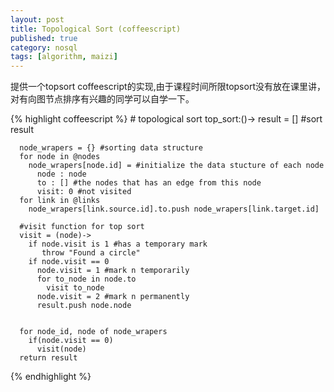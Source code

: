 ```yaml
---
layout: post
title: Topological Sort (coffeescript)
published: true
category: nosql
tags: [algorithm, maizi]
---
```


提供一个topsort coffeescript的实现,由于课程时间所限topsort没有放在课里讲，对有向图节点排序有兴趣的同学可以自学一下。



{% highlight coffeescript %}
    # topological sort
    top_sort:()->
      result = [] #sort result
      
      node_wrapers = {} #sorting data structure
      for node in @nodes 
        node_wrapers[node.id] = #initialize the data stucture of each node
          node : node
          to : [] #the nodes that has an edge from this node
          visit: 0 #not visited
      for link in @links
        node_wrapers[link.source.id].to.push node_wrapers[link.target.id]

      #visit function for top sort
      visit = (node)->
        if node.visit is 1 #has a temporary mark
           throw "Found a circle"
        if node.visit == 0
          node.visit = 1 #mark n temporarily
          for to_node in node.to
            visit to_node
          node.visit = 2 #mark n permanently
          result.push node.node


      for node_id, node of node_wrapers
        if(node.visit == 0)
          visit(node)
      return result

{% endhighlight %}
